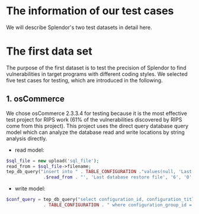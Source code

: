 # The information of our test cases
We will describe Splendor's two test datasets in detail here.

# The first data set 
The purpose of the first dataset is to test the precision of Splendor to find vulnerabilities in target programs with different coding styles. We selected five test cases for testing, which are introduced in the following.

## 1. osCommerce
We chose osCommerce 2.3.3.4 for testing because it is the most effective test project for RIPS work (61% of the vulnerabilities discovered by RIPS come from this project). This project uses the direct query database query model which can analyze the database read and write locations by string analysis directly.

- read model: 
```php
$sql_file = new upload('sql_file');
read_from = $sql_file->filename;
tep_db_query("insert into " . TABLE_CONFIGURATION ."values(null, 'Last Database Restore', 'DB_RESTORE', '" 
              .$read_from . "', 'Last database restore file', '6', '0', null, now(), '', '')");
```

- write model:
```php
$conf_query = tep_db_query("select configuration_id, configuration_title, configuration_value, use_function from " 
              . TABLE_CONFIGURATION . " where configuration_group_id = '" . (int)$gID . "'");
```

